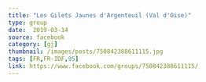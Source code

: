 ```yaml
---
title: "Les Gilets Jaunes d'Argenteuil (Val d'Oise)"
type: group
date:  2019-03-14
source: facebook
category: [gj]
thumbnail: /images/posts/750842388611115.jpg
tags: [FR,FR-IDF,95]
link: https://www.facebook.com/groups/750842388611115/
---
```

